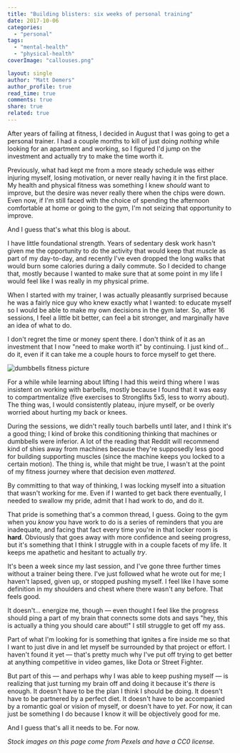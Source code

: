 ```yaml
---
title: "Building blisters: six weeks of personal training"
date: 2017-10-06
categories: 
  - "personal"
tags: 
  - "mental-health"
  - "physical-health"
coverImage: "callouses.png"

layout: single
author: "Matt Demers"
author_profile: true
read_time: true
comments: true
share: true
related: true
---
```


After years of failing at fitness, I decided in August that I was going to get a personal trainer. I had a couple months to kill of just doing _nothing_ while looking for an apartment and working, so I figured I'd jump on the investment and actually try to make the time worth it.

Previously, what had kept me from a more steady schedule was either injuring myself, losing motivation, or never really having it in the first place. My health and physical fitness was something I knew _should_ want to improve, but the desire was never really there when the chips were down. Even now, if I'm still faced with the choice of spending the afternoon comfortable at home or going to the gym, I'm not seizing that opportunity to improve.

And I guess that's what this blog is about.

I have little foundational strength. Years of sedentary desk work hasn't given me the opportunity to do the activity that would keep that muscle as part of my day-to-day, and recently I've even dropped the long walks that would burn some calories during a daily commute. So I decided to change that, mostly because I wanted to make sure that at some point in my life I would feel like I was really in my physical prime.

When I started with my trainer, I was actually pleasantly surprised because he was a fairly nice guy who knew exactly what I wanted: to educate myself so I would be able to make my own decisions in the gym later. So, after 16 sessions, I feel a little bit better, can feel a bit stronger, and marginally have an idea of what to do.

I don't regret the time or money spent there. I don't think of it as an investment that I now "need to make worth it" by continuing. I just kind of... do it, even if it can take me a couple hours to force myself to get there.

![dumbbells fitness picture](images/dumbbells_banner.png)

For a while while learning about lifting I had this weird thing where I was insistent on working with barbells, mostly because I found that it was easy to compartmentalize (five exercises to Stronglifts 5x5, less to worry about). The thing was, I would consistently plateau, injure myself, or be overly worried about hurting my back or knees.

During the sessions, we didn't really touch barbells until later, and I think it's a good thing; I kind of broke this conditioning thinking that machines or dumbbells were inferior. A lot of the reading that Reddit will recommend kind of shies away from machines because they're supposedly less good for building supporting muscles (since the machine keeps you locked to a certain motion). The thing is, while that might be true, I wasn't at the point of my fitness journey where that decision even _mattered_.

By committing to that way of thinking, I was locking myself into a situation that wasn't working for me. Even if I wanted to get back there eventually, I needed to swallow my pride, admit that I had work to do, and do it.

That pride is something that's a common thread, I guess. Going to the gym when you _know_ you have work to do is a series of reminders that you are inadequate, and facing that fact every time you're in that locker room is **hard**. Obviously that goes away with more confidence and seeing progress, but it's something that I think I struggle with in a couple facets of my life. It keeps me apathetic and hesitant to actually _try_.

It's been a week since my last session, and I've gone three further times without a trainer being there. I've just followed what he wrote out for me; I haven't lapsed, given up, or stopped pushing myself. I feel like I have some definition in my shoulders and chest where there wasn't any before. That feels good.

It doesn't... energize me, though — even thought I feel like the progress should ping a part of my brain that connects some dots and says "hey, this is actually a thing you should care about!" I still struggle to get off my ass.

Part of what I'm looking for is something that ignites a fire inside me so that I want to just dive in and let myself be surrounded by that project or effort. I haven't found it yet — that's pretty much why I've put off trying to get better at anything competitive in video games, like Dota or Street Fighter.

But part of this — and perhaps why I was able to keep pushing myself — is realizing that just turning my brain off and doing it because it's _there_ is enough. It doesn't have to be the plan I think I should be doing. It doesn't have to be partnered by a perfect diet. It doesn't have to be accompanied by a romantic goal or vision of myself, or doesn't have to _yet_. For now, it can just be something I do because I know it will be objectively good for me.

And I guess that's all it needs to be. For now.

_Stock images on this page come from Pexels and have a CC0 license._
